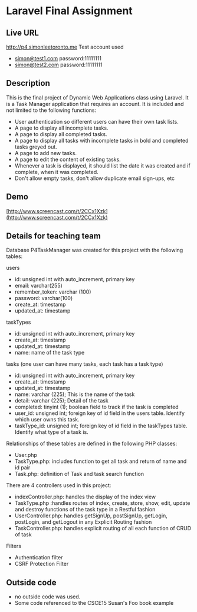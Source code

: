 # Laravel Final Assignment

## Live URL
<http://p4.simonleetoronto.me>
Test account used
- simon@test1.com password:11111111
- simon@test2.com password:11111111

## Description
This is the final project of Dynamic Web Applications class using Laravel.
It is a Task Manager application that requires an account. It is included and not limited to the following functions:

- User authentication so different users can have their own task lists.
- A page to display all incomplete tasks.
- A page to display all completed tasks.
- A page to display all tasks with incomplete tasks in bold and completed tasks greyed out.
- A page to add new tasks.
- A page to edit the content of existing tasks.
- Whenever a task is displayed, it should list the date it was created and if complete, when it was completed.
- Don't allow empty tasks, don't allow duplicate email sign-ups, etc

## Demo

[http://www.screencast.com/t/2CCx1Xzk](http://www.screencast.com/t/2CCx1Xzk)


## Details for teaching team

Database P4TaskManager was created for this project with the following tables:

users
- id: unsigned int with auto_increment, primary key
- email:  varchar(255) 
- remember_token: varchar (100) 
- password: varchar(100)
- create_at: timestamp
- updated_at: timestamp 

taskTypes
- id: unsigned int with auto_increment, primary key
- create_at: timestamp
- updated_at: timestamp 
- name: name of the task type

tasks (one user can have many tasks, each task has a task type)
- id: unsigned int with auto_increment, primary key
- create_at: timestamp
- updated_at: timestamp 
- name: varchar (225); This is the name of the task 
- detail: varchar (225); Detail of the task
- completed: tinyint (1); boolean field to track if the task is completed
- user_id: unsigned int; foreign key of id field in the users table.  Identify which user owns this task. 
- taskType_id: unsigned int; foreign key of id field in the taskTypes table.  Identify what type of a task is. 

Relationships of these tables are defined in the following PHP classes:
- User.php
- TaskType.php: includes function to get all task and return of name and id pair
- Task.php: definition of Task and task search function

There are 4 controllers used in this project:
- indexController.php: handles the display of the index view
- TaskType.php :handles routes of index, create, store, show, edit, update and destroy functions of the task type in a Restful fashion
- UserController.php: handles getSignUp, postSignUp, getLogin, postLogin, and getLogout in any Explicit Routing fashion
- TaskController.php: handles explicit routing of all each function of CRUD of task 

Filters
- Authentication filter 
- CSRF Protection Filter


## Outside code
- no outside code was used.  
- Some code referenced to the CSCE15 Susan's Foo book example 